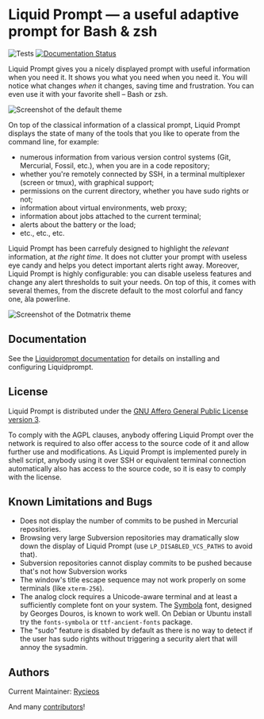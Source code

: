 Liquid Prompt — a useful adaptive prompt for Bash & zsh
=======================================================

![Tests](https://github.com/nojhan/liquidprompt/workflows/tests/badge.svg)
[![Documentation Status](https://readthedocs.org/projects/liquidprompt/badge/?version=stable)](https://liquidprompt.readthedocs.io/)

Liquid Prompt gives you a nicely displayed prompt with useful information
when you need it. It shows you what you need when you need it.
You will notice what changes *when* it changes, saving time and frustration.
You can even use it with your favorite shell – Bash or zsh.

![Screenshot of the default theme](https://raw.github.com/nojhan/liquidprompt/master/docs/demo.png)

On top of the classical information of a classical prompt,
Liquid Prompt displays the state of many of the tools that you like to operate
from the command line, for example:
* numerous information from various version control systems (Git, Mercurial, Fossil, etc.), when you are in a code repository;
* whether you're remotely connected by SSH, in a terminal multiplexer (screen or tmux), with graphical support;
* permissions on the current directory, whether you have sudo rights or not;
* information about virtual environments, web proxy;
* information about jobs attached to the current terminal;
* alerts about the battery or the load;
* etc., etc., etc.

Liquid Prompt has been carrefuly designed to highlight the *relevant*
information, at *the right time*.
It does not clutter your prompt with useless eye candy and helps you detect
important alerts right away.
Moreover, Liquid Prompt is highly configurable: you can disable useless features
and change any alert thresholds to suit your needs.
On top of this, it comes with several themes, from the discrete default to the
most colorful and fancy one, àla powerline.

![Screenshot of the Dotmatrix
theme](https://raw.github.com/nojhan/liquidprompt/master/docs/demo_dotmatrix.png)


## Documentation

See the [Liquidprompt documentation](https://liquidprompt.readthedocs.io/) for
details on installing and configuring Liquidprompt.


## License

Liquid Prompt is distributed under the [GNU Affero General Public License
version 3](LICENSE).

To comply with the AGPL clauses, anybody offering Liquid Prompt over the network
is required to also offer access to the source code of it and allow further use
and modifications. As Liquid Prompt is implemented purely in shell script,
anybody using it over SSH or equivalent terminal connection automatically also
has access to the source code, so it is easy to comply with the license.


## Known Limitations and Bugs

* Does not display the number of commits to be pushed in Mercurial repositories.
* Browsing very large Subversion repositories may dramatically slow down
  the display of Liquid Prompt (use `LP_DISABLED_VCS_PATHS` to avoid that).
* Subversion repositories cannot display commits to be pushed because
  that's not how Subversion works
* The window's title escape sequence may not work properly on some terminals
  (like `xterm-256`).
* The analog clock requires a Unicode-aware terminal and at least a
  sufficiently complete font on your system. The [Symbola](https://dn-works.com/ufas/)
  font, designed by Georges Douros, is known to work well. On Debian or Ubuntu
  install try the `fonts-symbola` or `ttf-ancient-fonts` package.
* The "sudo" feature is disabled by default as there is no way to detect
  if the user has sudo rights without triggering a security alert
  that will annoy the sysadmin.


## Authors

Current Maintainer: [Rycieos](https://github.com/Rycieos)

And many [contributors](CONTRIBUTORS.md)!

